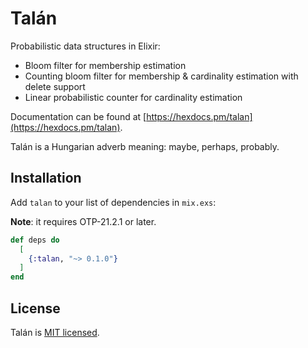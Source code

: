 # Talán

Probabilistic data structures in Elixir:
  * Bloom filter for membership estimation
  * Counting bloom filter for membership & cardinality estimation with delete support
  * Linear probabilistic counter for cardinality estimation

Documentation can be found at [https://hexdocs.pm/talan](https://hexdocs.pm/talan).

Talán is a Hungarian adverb meaning: maybe, perhaps, probably.

## Installation

Add `talan` to your list of dependencies in `mix.exs`:

**Note**: it requires OTP-21.2.1 or later.

```elixir
def deps do
  [
    {:talan, "~> 0.1.0"}
  ]
end
```

## License

Talán is [MIT licensed](LICENSE).
